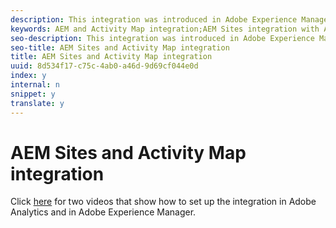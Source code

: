 ```yaml
---
description: This integration was introduced in Adobe Experience Manager 6.3.
keywords: AEM and Activity Map integration;AEM Sites integration with Activity Map
seo-description: This integration was introduced in Adobe Experience Manager 6.3.
seo-title: AEM Sites and Activity Map integration
title: AEM Sites and Activity Map integration
uuid: 8d534f17-c75c-4ab0-a46d-9d69cf044e0d
index: y
internal: n
snippet: y
translate: y
---
```


# AEM Sites and Activity Map integration

Click [ here](https://helpx.adobe.com/experience-manager/kt/sites/using/activity-map-feature-video-setup.html) for two videos that show how to set up the integration in Adobe Analytics and in Adobe Experience Manager. 
